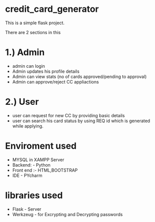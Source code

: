 # credit_card_generator

This is a simple flask project.

There are 2 sections in this 
# 1.) Admin
  * admin can login
  * Admin updates his profile details
  * Admin can view stats (no of cards approved/pending to approval)
  * Admin can approve/reject CC appliactions
  
# 2.) User
  * user can request for new CC by providing basic details
  * user can search his card status by using REQ id which is generated while applying.
  
  
# Enviroment used
* MYSQL in XAMPP Server
* Backend: - Python
* Front end :- HTML,BOOTSTRAP
* IDE - PYcharm

# libraries used
* Flask  - Server
* Werkzeug -  for Excrypting and Decrypting passwords
